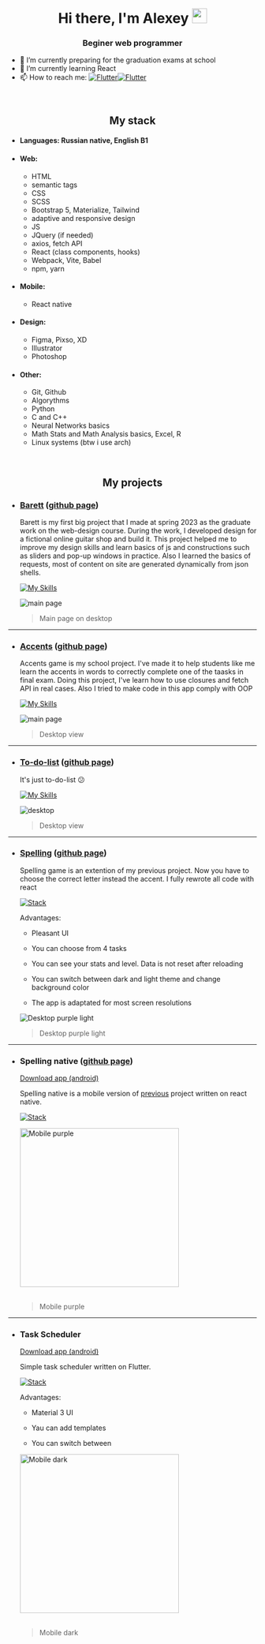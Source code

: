 <h1 align="center">Hi there, I'm Alexey 
<img src="https://github.com/blackcater/blackcater/raw/main/images/Hi.gif" height="30"/></h1>
<h3 align="center">Beginer web programmer</h3>

- 🔭 I’m currently preparing for the graduation exams at school
- 🌱 I’m currently learning React
- 📫 How to reach me: [![Flutter](https://img.shields.io/badge/Telergam-@gjilss-1E90FF?style=flat&logo=telegram)](https://t.me/gjilss)[![Flutter](https://img.shields.io/badge/Spotify-gicha_enjoyer-3CB371?style=flat&logo=spotify)](https://open.spotify.com/user/w62wi5pkbmtrgakqaxuy4wj80?si=fed0f11ec49d4b8c)
</br>
<h2 align="center">My stack</h2>

* #### Languages: Russian native, English B1
* #### Web:
  * HTML
  * semantic tags
  * CSS
  * SCSS
  * Bootstrap 5, Materialize, Tailwind
  * adaptive and responsive design
  * JS
  * JQuery (if needed)
  * axios, fetch API
  * React (class components, hooks)
  * Webpack, Vite, Babel
  * npm, yarn
* #### Mobile:
  * React native
* #### Design:
  * Figma, Pixso, XD
  * Illustrator
  * Photoshop
* #### Other:
  * Git, Github
  * Algorythms
  * Python
  * C and C++
  * Neural Networks basics
  * Math Stats and Math Analysis basics, Excel, R
  * Linux systems (btw i use arch)
</br>
<h2 align="center">My projects</h2>
</hr>

* ### [Barett](http://barett.wd.bytic.ru) ([github page](https://github.com/Gjils/Barett))
  Barett is my first big project that I made at spring 2023 as the graduate work on the web-design course. During the work, I developed design for a fictional online guitar shop and build it. This project helped me to improve my design skills and learn basics of js and constructions such as sliders and pop-up windows in practice. Also I learned the basics of requests, most of content on site are generated dynamically from json shells.

  [![My Skills](https://skillicons.dev/icons?i=figma,html,css,js)](https://skillicons.dev)
  
  ![main page](https://github.com/Gjils/Barett/blob/main/preview/main-desktop.png)
  > Main page on desktop

  
***

* ### [Accents](https://gjils.github.io/accentsgame/) ([github page](https://github.com/Gjils/accentsgame))
  
  Accents game is my school project. I've made it to help students like me learn the accents in words to correctly complete one of the taasks in final exam. Doing this project, I've learn how to use closures and fetch API in real cases. Also I tried to make code in this app comply with OOP

  [![My Skills](https://skillicons.dev/icons?i=html,css,js)](https://skillicons.dev)
  
  ![main page](https://github.com/Gjils/accentsgame/blob/main/preview/desktop.png)
  
  > Desktop view

***

* ### [To-do-list](https://gjils.github.io/to-do-list/) ([github page](https://github.com/Gjils/to-do-list))
  
  It's just to-do-list :confused:
  
  [![My Skills](https://skillicons.dev/icons?i=react)](https://skillicons.dev)
  
  ![desktop](https://github.com/Gjils/to-do-list/blob/main/preview/desktop.jpg)
  
  > Desktop view

***

* ### [Spelling](https://gjils.github.io/spelling-game/) ([github page](https://github.com/Gjils/spelling-game))
  
  Spelling game is an extention of my previous project. Now you have to choose the correct letter instead the accent. I fully rewrote all code with react
  
  [![Stack](https://skillicons.dev/icons?i=figma,react)](https://skillicons.dev)
  
  Advantages:
  
  * Pleasant UI
  
  * You can choose from 4 tasks
  
  * You can see your stats and level. Data is not reset after reloading
   
  * You can switch between dark and light theme and change background color
   
  * The app is adaptated for most screen resolutions
  
  ![Desktop purple light](https://github.com/Gjils/spelling-game/blob/main/preview/desktop-purple-light.jpg)

  > Desktop purple light

***

* ### Spelling native ([github page](https://github.com/Gjils/spelling-game-native))
  
  <a href="https://github.com/Gjils/spelling-game-native/blob/main/preview/spelling-game.apk" download="spelling-game">Download app (android)</a>
  <br/>
  
  Spelling native is a mobile version of [previous](https://github.com/Gjils/spelling-game) project written on react native.
  
  [![Stack](https://skillicons.dev/icons?i=react)](https://skillicons.dev)
  
  <img src="https://github.com/Gjils/spelling-game-native/blob/main/preview/mobile-purple.jpg" alt="Mobile purple" width="322"/>
  
  <br/>
  <br/>
  
  > Mobile purple
  
***

* ### Task Scheduler

  [Download app (android)](https://github.com/Gjils/task-scheduler/blob/main/preview/task-scheduler.apk)
    
  Simple task scheduler written on Flutter.
  
  [![Stack](https://skillicons.dev/icons?i=flutter)](https://skillicons.dev)
  
  Advantages:
  
  * Material 3 UI
  
  * Yau can add templates
   
  * You can switch between
    
  <img src="https://github.com/Gjils/task-scheduler/blob/main/preview/mobile-dark.jpg" alt="Mobile dark" width="322"/>
  
   <br/>
   <br/>
  
  > Mobile dark



</hr>
</br>
